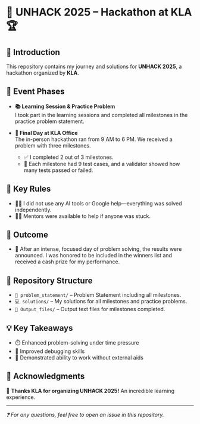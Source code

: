 # 🚀 UNHACK 2025 – Hackathon at KLA 🏆

## 🌟 Introduction

This repository contains my journey and solutions for **UNHACK 2025**, a hackathon organized by **KLA**.

## 📅 Event Phases

- **📚 Learning Session & Practice Problem**  
  I took part in the learning sessions and completed all milestones in the practice problem statement.

- **🏢 Final Day at KLA Office**  
  The in-person hackathon ran from 9 AM to 6 PM. We received a problem with three milestones.  
  - ✅ I completed 2 out of 3 milestones.
  - 🧪 Each milestone had 9 test cases, and a validator showed how many tests passed or failed.

## 📜 Key Rules

- 🤖❌ I did not use any AI tools or Google help—everything was solved independently.
- 👨‍🏫 Mentors were available to help if anyone was stuck.

## 🎉 Outcome

- 🏫 After an intense, focused day of problem solving, the results were announced. I was honored to be included in the winners list and received a cash prize for my performance.

## 📂 Repository Structure

- `📁 problem_statement/` – Problem Statement including all milestones.
- `💻 solutions/` – My solutions for all milestones and practice problems.
- `📄 Output_files/` – Output text files for milestones completed.

## 💡 Key Takeaways
- ⏱️ Enhanced problem-solving under time pressure
- 🐞 Improved debugging skills
- 🧠 Demonstrated ability to work without external aids

## 🙏 Acknowledgments

🌟 **Thanks KLA for organizing UNHACK 2025!** An incredible learning experience.

---

*❓ For any questions, feel free to open an issue in this repository.*
